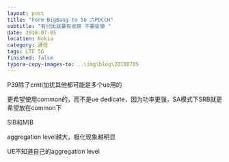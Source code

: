 ```yaml
---
layout: post
title: "Form BigBang to 5G 六PDCCH"
subtitle: "有付出就要有收获 不要偷懒 "
date: 2018-07-05
location: Nokia
category: 通信
tags: LTE 5G 
finished: false
typora-copy-images-to: ..\img\blog\20180705
---
```


P39除了crnti加扰其他都可能是多个ue用的

更希望使用common的，而不是ue dedicate，因为功率更强，SA模式下SRB就更希望放在common下

SIB和MIB

  aggregation level越大，极化现象越明显

UE不知道自己的aggregation level



